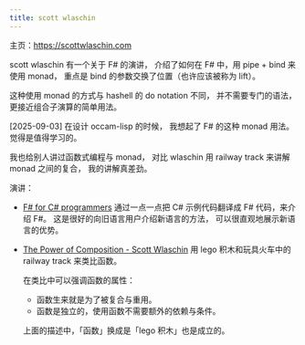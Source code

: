 ```yaml
---
title: scott wlaschin
---
```


主页：https://scottwlaschin.com

scott wlaschin 有一个关于 F# 的演讲，
介绍了如何在 F# 中，用 pipe + bind 来使用 monad，
重点是 bind 的参数交换了位置（也许应该被称为 lift）。

这种使用 monad 的方式与 hashell 的 do notation 不同，
并不需要专门的语法，更接近组合子演算的简单用法。

[2025-09-03] 在设计 occam-lisp 的时候，
我想起了 F# 的这种 monad 用法。
觉得是值得学习的。

我也给别人讲过函数式编程与 monad，
对比 wlaschin 用 railway track 来讲解 monad 之间的复合，
我的讲解真差劲。

演讲：

- [F# for C# programmers](https://www.youtube.com/watch?v=KPa8Yw_Navk)
  通过一点一点把 C# 示例代码翻译成 F# 代码，来介绍 F#。
  这是很好的向旧语言用户介绍新语言的方法，
  可以很直观地展示新语言的优势。

- [The Power of Composition - Scott Wlaschin](https://www.youtube.com/watch?v=WhEkBCWpDas)
  用 lego 积木和玩具火车中的 railway track 来类比函数。

  在类比中可以强调函数的属性：

  - 函数生来就是为了被复合与重用。
  - 函数是独立的，使用函数不需要额外的依赖与条件。

  上面的描述中，「函数」换成是「lego 积木」也是成立的。
